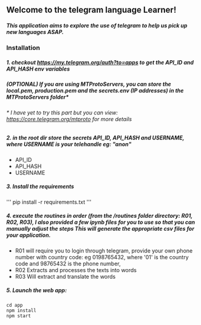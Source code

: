 ## Welcome to the telegram language Learner!

##### This application aims to explore the use of telegram to help us pick up new languages ASAP.

### Installation
##### 1. checkout https://my.telegram.org/auth?to=apps to get the API_ID and API_HASH env variables
##### (OPTIONAL) If you are using MTProtoServers, you can store the local.pem, production.pem and the secrets.env (IP addresses) in the MTProtoServers folder*

###### * I have yet to try this part but you can view: https://core.telegram.org/mtproto for more details

##### 2. in the root dir store the secrets API_ID, API_HASH and USERNAME, where USERNAME is your telehandle eg: "anon"
- API_ID
- API_HASH
- USERNAME

##### 3. Install the requirements
'''
pip install -r requirements.txt
'''

##### 4. execute the routines in order (from the /routines folder directory: R01, R02, R03), I also provided a few ipynb files for you to use so that you can manually adjust the steps This will generate the appropriate csv files for your application.
- R01 will require you to login through telegram, provide your own phone number with country code: eg 0198765432, where '01' is the country code and 98765432 is the phone number, 
- R02 Extracts and processes the texts into words
- R03 Will extract and translate the words
##### 5. Launch the web app:
```
cd app
npm install
npm start
```
